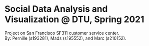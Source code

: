 # Social Data Analysis and Visualization @ DTU, Spring 2021
Project on San Francisco SF311 customer service center.<br>
By: Pernille (s193281), Mads (s195552), and Marc (s210152).
